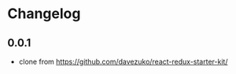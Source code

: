 Changelog
=========

0.0.1
-------------
* clone from <https://github.com/davezuko/react-redux-starter-kit/>

